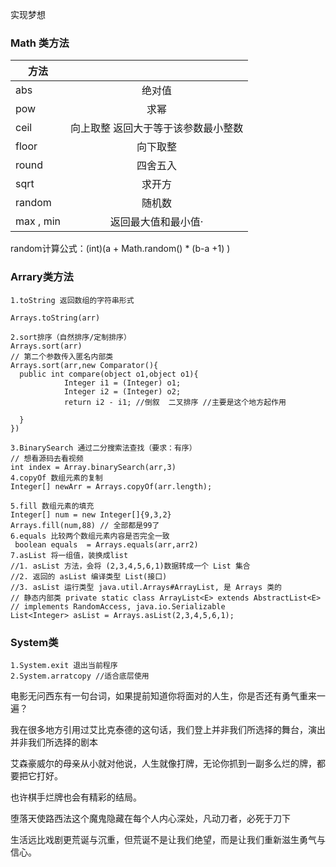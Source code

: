 实现梦想 

### Math 类方法



| 方法      |                                     |
| --------- | :---------------------------------: |
| abs       |               绝对值                |
| pow       |                求幂                 |
| ceil      | 向上取整 返回大于等于该参数最小整数 |
| floor     |              向下取整               |
| round     |              四舍五入               |
| sqrt      |               求开方                |
| random    |               随机数                |
| max , min |         返回最大值和最小值·         |

random计算公式：(int)(a + Math.random() * (b-a +1) )

### Arrary类方法

```
1.toString 返回数组的字符串形式

Arrays.toString(arr)

2.sort排序（自然排序/定制排序）
Arrays.sort(arr)
// 第二个参数传入匿名内部类
Arrays.sort(arr,new Comparator(){
  public int compare(object o1,object o1){
			Integer i1 = (Integer) o1;
			Integer i2 = (Integer) o2;
			return i2 - i1; //倒叙  二叉排序 //主要是这个地方起作用
			
  }
})

3.BinarySearch 通过二分搜索法查找（要求：有序）
// 想看源码去看视频
int index = Array.binarySearch(arr,3)
4.copyOf 数组元素的复制
Integer[] newArr = Arrays.copyOf(arr.length);

5.fill 数组元素的填充
Integer[] num = new Integer[]{9,3,2}
Arrays.fill(num,88) // 全部都是99了
6.equals 比较两个数组元素内容是否完全一致
 boolean equals  = Arrays.equals(arr,arr2)
7.asList 将一组值，装换成list
//1. asList 方法，会将 (2,3,4,5,6,1)数据转成一个 List 集合
//2. 返回的 asList 编译类型 List(接口)
//3. asList 运行类型 java.util.Arrays#ArrayList, 是 Arrays 类的
// 静态内部类 private static class ArrayList<E> extends AbstractList<E> // implements RandomAccess, java.io.Serializable
List<Integer> asList = Arrays.asList(2,3,4,5,6,1);
```

### System类



```
1.System.exit 退出当前程序
2.System.arratcopy //适合底层使用
```





















电影无问西东有一句台词，如果提前知道你将面对的人生，你是否还有勇气重来一遍？

我在很多地方引用过艾比克泰德的这句话，我们登上并非我们所选择的舞台，演出并非我们所选择的剧本

艾森豪威尔的母亲从小就对他说，人生就像打牌，无论你抓到一副多么烂的牌，都要把它打好。

也许棋手烂牌也会有精彩的结局。

堕落天使路西法这个魔鬼隐藏在每个人内心深处，凡动刀者，必死于刀下

生活远比戏剧更荒诞与沉重，但荒诞不是让我们绝望，而是让我们重新滋生勇气与信心。
